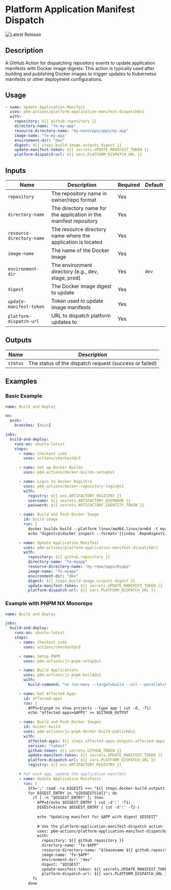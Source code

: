 # Platform Application Manifest Dispatch

![Latest Release](https://img.shields.io/github/v/release/p6m-actions/platform-application-manifest-dispatch?style=flat-square&label=Latest%20Release&color=blue)

## Description

A GitHub Action for dispatching repository events to update application manifests with Docker image digests. This action is typically used after building and publishing Docker images to trigger updates to Kubernetes manifests or other deployment configurations.

## Usage

```yaml
- name: Update Application Manifest
  uses: p6m-actions/platform-application-manifest-dispatch@v1
  with:
    repository: ${{ github.repository }}
    directory-name: "fe-my-app"
    resource-directory-name: "my-monorepo/apps/my-app"
    image-name: "fe-my-app"
    environment-dir: "dev"
    digest: ${{ steps.build-image.outputs.digest }}
    update-manifest-token: ${{ secrets.UPDATE_MANIFEST_TOKEN }}
    platform-dispatch-url: ${{ vars.PLATFORM_DISPATCH_URL }}
```

## Inputs

| Name | Description | Required | Default |
|------|-------------|----------|---------|
| `repository` | The repository name in owner/repo format | Yes | |
| `directory-name` | The directory name for the application in the manifest repository | Yes | |
| `resource-directory-name` | The resource directory name where the application is located | Yes | |
| `image-name` | The name of the Docker image | Yes | |
| `environment-dir` | The environment directory (e.g., dev, stage, prod) | Yes | `dev` |
| `digest` | The Docker image digest to update | Yes | |
| `update-manifest-token` | Token used to update image manifests | Yes | |
| `platform-dispatch-url` | URL to dispatch platform updates to | Yes | |

## Outputs

| Name | Description |
|------|-------------|
| `status` | The status of the dispatch request (success or failed) |

## Examples

### Basic Example

```yaml
name: Build and Deploy

on:
  push:
    branches: [main]

jobs:
  build-and-deploy:
    runs-on: ubuntu-latest
    steps:
      - name: Checkout code
        uses: actions/checkout@v3

      - name: Set up Docker Buildx
        uses: p6m-actions/docker-buildx-setup@v1

      - name: Login to Docker Registry
        uses: p6m-actions/docker-repository-login@v1
        with:
          registry: ${{ env.ARTIFACTORY_REGISTRY }}
          username: ${{ secrets.ARTIFACTORY_USERNAME }}
          password: ${{ secrets.ARTIFACTORY_IDENTITY_TOKEN }}

      - name: Build and Push Docker Image
        id: build-image
        run: |
          docker buildx build --platform linux/amd64,linux/arm64 -t myapp:latest --push .
          echo "digest=$(docker inspect --format='{{index .RepoDigests 0}}' myapp:latest | cut -d'@' -f2)" >> $GITHUB_OUTPUT

      - name: Update Application Manifest
        uses: p6m-actions/platform-application-manifest-dispatch@v1
        with:
          repository: ${{ github.repository }}
          directory-name: "fe-myapp"
          resource-directory-name: "my-repo/apps/myapp"
          image-name: "fe-myapp"
          environment-dir: "dev"
          digest: ${{ steps.build-image.outputs.digest }}
          update-manifest-token: ${{ secrets.UPDATE_MANIFEST_TOKEN }}
          platform-dispatch-url: ${{ vars.PLATFORM_DISPATCH_URL }}
```

### Example with PNPM NX Monorepo

```yaml
name: Build and Deploy

jobs:
  build-and-deploy:
    runs-on: ubuntu-latest
    steps:
      - name: Checkout code
        uses: actions/checkout@v3

      - name: Setup PNPM
        uses: p6m-actions/js-pnpm-setup@v1

      - name: Build Applications
        uses: p6m-actions/js-pnpm-build@v1
        with:
          build-command: "nx run-many --target=build --all --parallel=5 --prod"

      - name: Get Affected Apps
        id: affected-apps
        run: |
          APPS=$(pnpm nx show projects --type app | cut -d, -f1)
          echo "affected-apps=$APPS" >> $GITHUB_OUTPUT

      - name: Build and Push Docker Images
        id: docker-build
        uses: p6m-actions/js-pnpm-docker-build-publish@v1
        with:
          affected-apps: ${{ steps.affected-apps.outputs.affected-apps }}
          version: "latest"
          github-token: ${{ secrets.GITHUB_TOKEN }}
          update-manifest-token: ${{ secrets.UPDATE_MANIFEST_TOKEN }}
          platform-dispatch-url: ${{ vars.PLATFORM_DISPATCH_URL }}
          registry: ${{ env.ARTIFACTORY_REGISTRY }}

      # For each app, update the application manifest
      - name: Update Application Manifests
        run: |
          IFS=';' read -ra DIGESTS <<< "${{ steps.docker-build.outputs.image-digests }}"
          for DIGEST_ENTRY in "${DIGESTS[@]}"; do
            if [ -n "$DIGEST_ENTRY" ]; then
              APP=$(echo $DIGEST_ENTRY | cut -d':' -f1)
              DIGEST=$(echo $DIGEST_ENTRY | cut -d':' -f2-)
              
              echo "Updating manifest for $APP with digest $DIGEST"
              
              # Use the platform-application-manifest-dispatch action
              uses: p6m-actions/platform-application-manifest-dispatch@v1
              with:
                repository: ${{ github.repository }}
                directory-name: "fe-$APP"
                resource-directory-name: "$(basename ${{ github.repository }})/apps/$APP"
                image-name: "fe-$APP"
                environment-dir: "dev"
                digest: "$DIGEST"
                update-manifest-token: ${{ secrets.UPDATE_MANIFEST_TOKEN }}
                platform-dispatch-url: ${{ vars.PLATFORM_DISPATCH_URL }}
            fi
          done
```